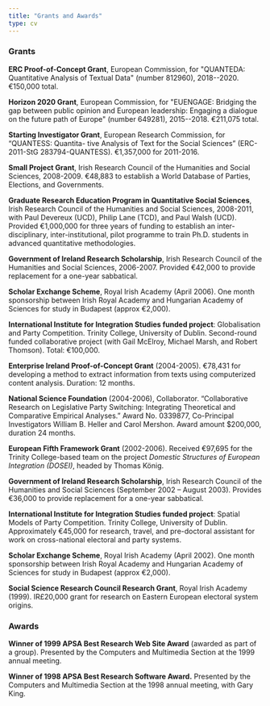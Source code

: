 ```yaml
---
title: "Grants and Awards"
type: cv
---
```




### Grants

**ERC Proof-of-Concept Grant**, European Commission, for "QUANTEDA:
 Quantitative Analysis of Textual Data" (number 812960),
 2018--2020.  €150,000 total.

 **Horizon 2020 Grant**, European Commission, for "EUENGAGE:
 Bridging the gap between public opinion and European leadership:
 Engaging a dialogue on the future path of Europe" (number 649281),
 2015--2018.  €211,075 total.

**Starting Investigator Grant**, European Research Commission, for “QUANTESS: Quantita- tive Analysis of Text for the Social Sciences” (ERC-2011-StG 283794-QUANTESS). €1,357,000 for 2011-2016.

**Small Project Grant**, Irish Research Council of the Humanities and Social Sciences, 2008-2009\. €48,883 to establish a World Database of Parties, Elections, and Governments.

**Graduate Research Education Program in Quantitative Social Sciences**, Irish Research Council of the Humanities and Social Sciences, 2008-2011, with Paul Devereux (UCD), Philip Lane (TCD), and Paul Walsh (UCD). Provided €1,000,000 for three years of funding to establish an inter-disciplinary, inter-institutional, pilot programme to train Ph.D. students in advanced quantitative methodologies.

**Government of Ireland Research Scholarship**, Irish Research Council of the Humanities and Social Sciences, 2006-2007\. Provided €42,000 to provide replacement for a one-year sabbatical.

**Scholar Exchange Scheme**, Royal Irish Academy (April 2006). One month sponsorship between Irish Royal Academy and Hungarian Academy of Sciences for study in Budapest (approx €2,000).

**International Institute for Integration Studies funded project**: Globalisation and Party Competition. Trinity College, University of Dublin. Second-round funded collaborative project (with Gail McElroy, Michael Marsh, and Robert Thomson). Total: €100,000.

**Enterprise Ireland Proof-of-Concept Grant** (2004-2005). €78,431 for developing a method to extract information from texts using computerized content analysis. Duration: 12 months.

**National Science Foundation** (2004-2006), Collaborator. “Collaborative Research on Legislative Party Switching: Integrating Theoretical and Comparative Empirical Analyses.” Award No. 0339877, Co-Principal Investigators William B. Heller and Carol Mershon. Award amount $200,000, duration 24 months.

**European Fifth Framework Grant** (2002-2006). Received €97,695 for the Trinity College-based team on the project _Domestic Structures of European Integration (DOSEI)_, headed by Thomas König.

**Government of Ireland Research Scholarship**, Irish Research Council of the Humanities and Social Sciences (September 2002 – August 2003). Provides €36,000 to provide replacement for a one-year sabbatical.

**International Institute for Integration Studies funded project**: Spatial Models of Party Competition. Trinity College, University of Dublin. Approximately €45,000 for research, travel, and pre-doctoral assistant for work on cross-national electoral and party systems.

**Scholar Exchange Scheme**, Royal Irish Academy (April 2002). One month sponsorship between Irish Royal Academy and Hungarian Academy of Sciences for study in Budapest (approx €2,000).

**Social Science Research Council Research Grant**, Royal Irish Academy (1999). IR£20,000 grant for research on Eastern European electoral system origins.

### Awards

**Winner of 1999 APSA Best Research Web Site Award** (awarded as part of a group). Presented by the Computers and Multimedia Section at the 1999 annual meeting.

**Winner of 1998 APSA Best Research Software Award.** Presented by the Computers and Multimedia Section at the 1998 annual meeting, with Gary King.
